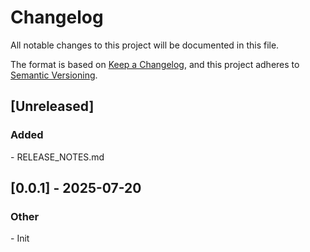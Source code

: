 # Changelog

All notable changes to this project will be documented in this file.

The format is based on [Keep a Changelog](https://keepachangelog.com/en/1.0.0/),
and this project adheres to [Semantic Versioning](https://semver.org/spec/v2.0.0.html).

<h2>[Unreleased]</h2>

<h3><!-- 1 -->Added</h3>
- RELEASE_NOTES.md


## [0.0.1] - 2025-07-20

<h3><!-- 9 -->Other</h3>
- Init


[unreleased]: https://github.com///compare/0.0.1..HEAD

<!-- generated by git-cliff -->
